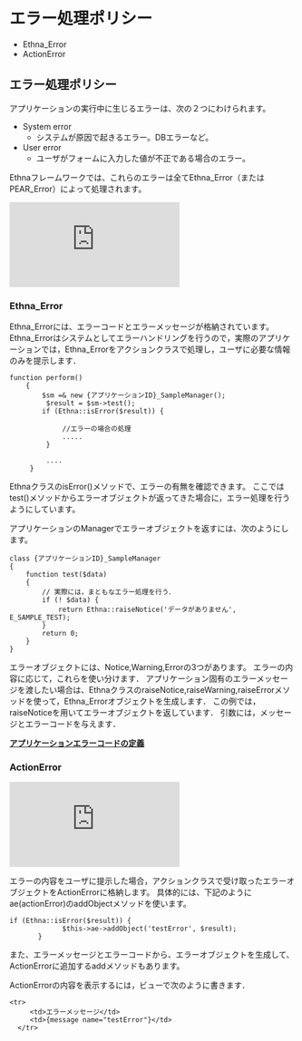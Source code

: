 # エラー処理ポリシー
  - Ethna_Error 
  - ActionError 

## エラー処理ポリシー

アプリケーションの実行中に生じるエラーは、次の２つにわけられます。

- System error
  - システムが原因で起きるエラー。DBエラーなど。
- User error
  - ユーザがフォームに入力した値が不正である場合のエラー。

Ethnaフレームワークでは、これらのエラーは全てEthna_Error（またはPEAR_Error）によって処理されます。

[![Ethna_Error1.png](http://ethna.jp/index.php?plugin=ref&page=ethna-document-dev_guide-error-policy&src=Ethna_Error1.png "Ethna_Error1.png")](plugin=attach&refer=ethna-document-dev_guide-error-policy&openfile=Ethna_Error1.png.md "Ethna_Error1.png")

### Ethna_Error

Ethna_Errorには、エラーコードとエラーメッセージが格納されています。 Ethna_Errorはシステムとしてエラーハンドリングを行うので，実際のアプリケーションでは，Ethna_Errorをアクションクラスで処理し，ユーザに必要な情報のみを提示します．

    function perform()
        {
            $sm =& new {アプリケーションID}_SampleManager();
             $result = $sm->test();
            if (Ethna::isError($result)) {
    
                 //エラーの場合の処理
                 .....
             }
    
             ....
         }

EthnaクラスのisError()メソッドで、エラーの有無を確認できます。 ここではtest()メソッドからエラーオブジェクトが返ってきた場合に，エラー処理を行うようにしています。

アプリケーションのManagerでエラーオブジェクトを返すには、次のようにします。

    class {アプリケーションID}_SampleManager
    {
        function test($data)
        {
            // 実際には，まともなエラー処理を行う．
            if (! $data) {
                return Ethna::raiseNotice('データがありません', E_SAMPLE_TEST);
            }
            return 0;
        }
    }

エラーオブジェクトには、Notice,Warning,Errorの3つがあります。 エラーの内容に応じて，これらを使い分けます． アプリケーション固有のエラーメッセージを渡したい場合は、EthnaクラスのraiseNotice,raiseWarning,raiseErrorメソッドを使って，Ethna_Errorオブジェクトを生成します． この例では，raiseNoticeを用いてエラーオブジェクトを返しています． 引数には，メッセージとエラーコードを与えます．

**[アプリケーションエラーコードの定義](error-definecode.md)**

### ActionError

[![Ethna_ActionError.png](http://ethna.jp/index.php?plugin=ref&page=ethna-document-dev_guide-error-policy&src=Ethna_ActionError.png "Ethna_ActionError.png")](plugin=attach&refer=ethna-document-dev_guide-error-policy&openfile=Ethna_ActionError.png.md "Ethna_ActionError.png")

エラーの内容をユーザに提示した場合，アクションクラスで受け取ったエラーオブジェクトをActionErrorに格納します。 具体的には、下記のようにae(actionError)のaddObjectメソッドを使います。

    if (Ethna::isError($result)) {
                 $this->ae->addObject('testError', $result);
           }

また、エラーメッセージとエラーコードから、エラーオブジェクトを生成して、ActionErrorに追加するaddメソッドもあります。

ActionErrorの内容を表示するには，ビューで次のように書きます．

    <tr>
         <td>エラーメッセージ</td> 
         <td>{message name="testError"}</td>
      </tr>

